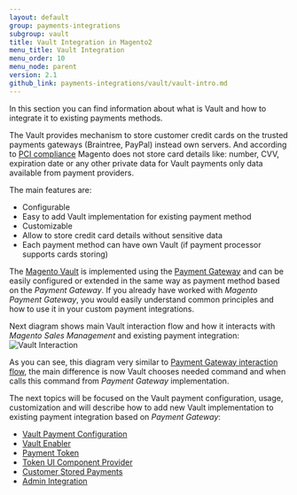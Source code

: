 ```yaml
---
layout: default
group: payments-integrations
subgroup: vault
title: Vault Integration in Magento2
menu_title: Vault Integration
menu_order: 10
menu_node: parent
version: 2.1
github_link: payments-integrations/vault/vault-intro.md
---
```


In this section you can find information about what is Vault and how to integrate it to existing payments methods.

The Vault provides mechanism to store customer credit cards on the trusted payments gateways (Braintree, PayPal) instead own servers.
And according to [PCI compliance](https://www.pcisecuritystandards.org/) Magento does not store card details like: number,
CVV, expiration date or any other private data for Vault payments only data available from payment providers.

The main features are:

* Configurable
* Easy to add Vault implementation for existing payment method
* Customizable
* Allow to store credit card details without sensitive data
* Each payment method can have own Vault (if payment processor supports cards storing)

The [Magento Vault]({{site.mage2100url}}app/code/Magento/Vault) is implemented using the [Payment Gateway]({{site.gdeurl}}payments-integrations/bk-payments-integrations.html) and
can be easily configured or extended in the same way as payment method based on the _Payment Gateway_.
If you already have worked with _Magento Payment Gateway_, you would easily understand common principles and how to use
it in your custom payment integrations.

Next diagram shows main Vault interaction flow and how it interacts with _Magento Sales Management_ and existing payment integration:
![Vault Interaction]({{site.baseurl}}common/images/payments-integrations/vault_interaction_flow.png)

As you can see, this diagram very similar to [Payment Gateway interaction flow]({{site.gdeurl21}}payment-integrations/payment-gateway/payment-gateway-intro.html), the main difference
is now Vault chooses needed command and when calls this command from _Payment Gateway_ implementation.

The next topics will be focused on the Vault payment configuration, usage, customization and will describe how to add new Vault 
implementation to existing payment integration based on _Payment Gateway_:

 - [Vault Payment Configuration]({{site.gdeurl21}}payments-integrations/vault/configuration.html)
 - [Vault Enabler]({{site.gdeurl21}}payments-integrations/vault/enabler.html)
 - [Payment Token]({{site.gdeurl21}}payments-integrations/vault/payment-token.html)
 - [Token UI Component Provider]({{site.gdeurl21}}payments-integrations/vault/token-ui-component-provider.html)
 - [Customer Stored Payments]({{site.gdeurl21}}payments-integrations/vault/customer-stored-payments.html)
 - [Admin Integration]({{site.gdeurl21}}payments-integrations/vault/admin-integration.html)